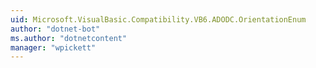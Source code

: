 ```yaml
---
uid: Microsoft.VisualBasic.Compatibility.VB6.ADODC.OrientationEnum
author: "dotnet-bot"
ms.author: "dotnetcontent"
manager: "wpickett"
---
```

